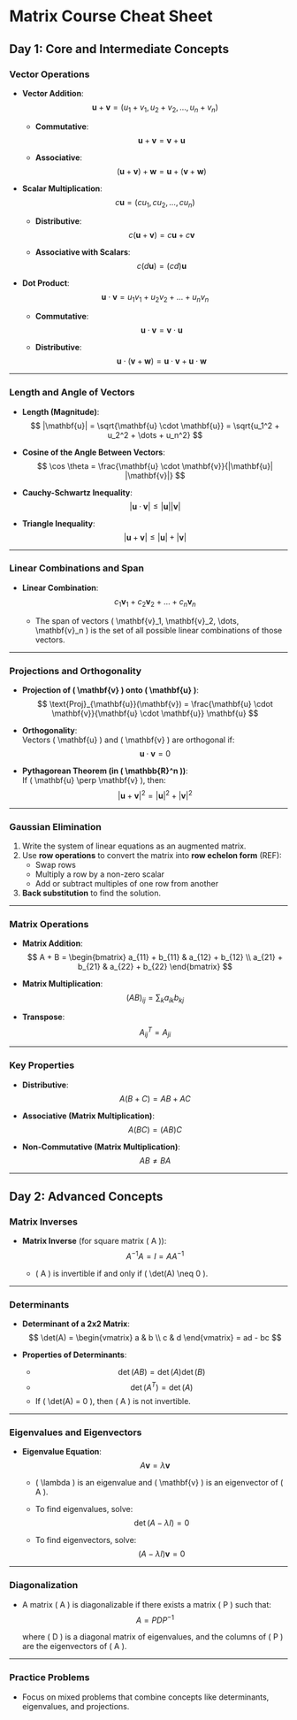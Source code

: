 # Matrix Course Cheat Sheet

## Day 1: Core and Intermediate Concepts

### Vector Operations
- **Vector Addition**:  
  $$ \mathbf{u} + \mathbf{v} = (u_1 + v_1, u_2 + v_2, \dots, u_n + v_n) $$

  - **Commutative**:  
    $$ \mathbf{u} + \mathbf{v} = \mathbf{v} + \mathbf{u} $$

  - **Associative**:  
    $$ (\mathbf{u} + \mathbf{v}) + \mathbf{w} = \mathbf{u} + (\mathbf{v} + \mathbf{w}) $$

- **Scalar Multiplication**:  
  $$ c \mathbf{u} = (c u_1, c u_2, \dots, c u_n) $$

  - **Distributive**:  
    $$ c(\mathbf{u} + \mathbf{v}) = c\mathbf{u} + c\mathbf{v} $$

  - **Associative with Scalars**:  
    $$ c(d\mathbf{u}) = (cd)\mathbf{u} $$

- **Dot Product**:  
  $$ \mathbf{u} \cdot \mathbf{v} = u_1 v_1 + u_2 v_2 + \dots + u_n v_n $$

  - **Commutative**:  
    $$ \mathbf{u} \cdot \mathbf{v} = \mathbf{v} \cdot \mathbf{u} $$

  - **Distributive**:  
    $$ \mathbf{u} \cdot (\mathbf{v} + \mathbf{w}) = \mathbf{u} \cdot \mathbf{v} + \mathbf{u} \cdot \mathbf{w} $$

---

### Length and Angle of Vectors
- **Length (Magnitude)**:  
  $$ |\mathbf{u}| = \sqrt{\mathbf{u} \cdot \mathbf{u}} = \sqrt{u_1^2 + u_2^2 + \dots + u_n^2} $$

- **Cosine of the Angle Between Vectors**:  
  $$ \cos \theta = \frac{\mathbf{u} \cdot \mathbf{v}}{|\mathbf{u}| |\mathbf{v}|} $$

- **Cauchy-Schwartz Inequality**:  
  $$ |\mathbf{u} \cdot \mathbf{v}| \leq |\mathbf{u}| |\mathbf{v}| $$

- **Triangle Inequality**:  
  $$ |\mathbf{u} + \mathbf{v}| \leq |\mathbf{u}| + |\mathbf{v}| $$

---

### Linear Combinations and Span
- **Linear Combination**:  
  $$ c_1\mathbf{v}_1 + c_2\mathbf{v}_2 + \dots + c_n\mathbf{v}_n $$

  - The span of vectors \( \mathbf{v}_1, \mathbf{v}_2, \dots, \mathbf{v}_n \) is the set of all possible linear combinations of those vectors.

---

### Projections and Orthogonality
- **Projection of \( \mathbf{v} \) onto \( \mathbf{u} \)**:  
  $$ \text{Proj}_{\mathbf{u}}(\mathbf{v}) = \frac{\mathbf{u} \cdot \mathbf{v}}{\mathbf{u} \cdot \mathbf{u}} \mathbf{u} $$

- **Orthogonality**:  
  Vectors \( \mathbf{u} \) and \( \mathbf{v} \) are orthogonal if:  
  $$ \mathbf{u} \cdot \mathbf{v} = 0 $$

- **Pythagorean Theorem (in \( \mathbb{R}^n \))**:  
  If \( \mathbf{u} \perp \mathbf{v} \), then:  
  $$ |\mathbf{u} + \mathbf{v}|^2 = |\mathbf{u}|^2 + |\mathbf{v}|^2 $$

---

### Gaussian Elimination
1. Write the system of linear equations as an augmented matrix.
2. Use **row operations** to convert the matrix into **row echelon form** (REF):
   - Swap rows
   - Multiply a row by a non-zero scalar
   - Add or subtract multiples of one row from another
3. **Back substitution** to find the solution.

---

### Matrix Operations
- **Matrix Addition**:  
  $$ A + B = \begin{bmatrix} a_{11} + b_{11} & a_{12} + b_{12} \\ a_{21} + b_{21} & a_{22} + b_{22} \end{bmatrix} $$

- **Matrix Multiplication**:  
  $$ (AB)_{ij} = \sum_{k} a_{ik} b_{kj} $$

- **Transpose**:  
  $$ A^T_{ij} = A_{ji} $$

---

### Key Properties
- **Distributive**:  
  $$ A(B + C) = AB + AC $$

- **Associative (Matrix Multiplication)**:  
  $$ A(BC) = (AB)C $$

- **Non-Commutative (Matrix Multiplication)**:  
  $$ AB \neq BA $$

---

## Day 2: Advanced Concepts

### Matrix Inverses
- **Matrix Inverse** (for square matrix \( A \)):  
  $$ A^{-1}A = I = AA^{-1} $$

  - \( A \) is invertible if and only if \( \det(A) \neq 0 \).

---

### Determinants
- **Determinant of a 2x2 Matrix**:  
  $$ \det(A) = \begin{vmatrix} a & b \\ c & d \end{vmatrix} = ad - bc $$

- **Properties of Determinants**:
  - $$ \det(AB) = \det(A)\det(B) $$
  - $$ \det(A^T) = \det(A) $$
  - If \( \det(A) = 0 \), then \( A \) is not invertible.

---

### Eigenvalues and Eigenvectors
- **Eigenvalue Equation**:  
  $$ A\mathbf{v} = \lambda \mathbf{v} $$

  - \( \lambda \) is an eigenvalue and \( \mathbf{v} \) is an eigenvector of \( A \).

  - To find eigenvalues, solve:  
    $$ \det(A - \lambda I) = 0 $$

  - To find eigenvectors, solve:  
    $$ (A - \lambda I)\mathbf{v} = 0 $$

---

### Diagonalization
- A matrix \( A \) is diagonalizable if there exists a matrix \( P \) such that:  
  $$ A = PDP^{-1} $$

  where \( D \) is a diagonal matrix of eigenvalues, and the columns of \( P \) are the eigenvectors of \( A \).

---

### Practice Problems
- Focus on mixed problems that combine concepts like determinants, eigenvalues, and projections.
